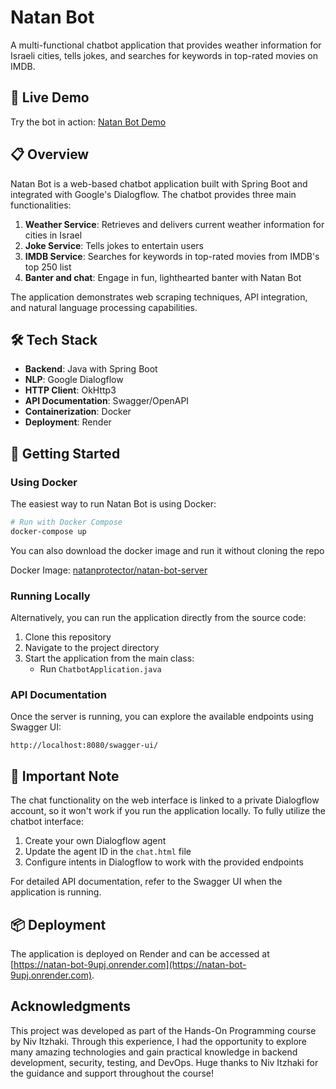 # Natan Bot

A multi-functional chatbot application that provides weather information for Israeli cities, tells jokes, and searches for keywords in top-rated movies on IMDB.

## 🤖 Live Demo

Try the bot in action: [Natan Bot Demo](https://natan-bot-9upj.onrender.com)

## 📋 Overview

Natan Bot is a web-based chatbot application built with Spring Boot and integrated with Google's Dialogflow. The chatbot provides three main functionalities:

1. **Weather Service**: Retrieves and delivers current weather information for cities in Israel
2. **Joke Service**: Tells jokes to entertain users
3. **IMDB Service**: Searches for keywords in top-rated movies from IMDB's top 250 list
4. **Banter and chat**: Engage in fun, lighthearted banter with Natan Bot

The application demonstrates web scraping techniques, API integration, and natural language processing capabilities.

## 🛠️ Tech Stack

- **Backend**: Java with Spring Boot
- **NLP**: Google Dialogflow
- **HTTP Client**: OkHttp3
- **API Documentation**: Swagger/OpenAPI
- **Containerization**: Docker
- **Deployment**: Render

## 🚀 Getting Started

### Using Docker

The easiest way to run Natan Bot is using Docker:

```bash
# Run with Docker Compose
docker-compose up
```

You can also download the docker image and run it without cloning the repo

Docker Image: [natanprotector/natan-bot-server](https://hub.docker.com/r/natanprotector/natan-bot-server)

### Running Locally

Alternatively, you can run the application directly from the source code:

1. Clone this repository
2. Navigate to the project directory
3. Start the application from the main class:
    - Run `ChatbotApplication.java`

### API Documentation

Once the server is running, you can explore the available endpoints using Swagger UI:

```
http://localhost:8080/swagger-ui/
```

## 📝 Important Note

The chat functionality on the web interface is linked to a private Dialogflow account, so it won't work if you run the application locally. To fully utilize the chatbot interface:

1. Create your own Dialogflow agent
2. Update the agent ID in the `chat.html` file
3. Configure intents in Dialogflow to work with the provided endpoints

For detailed API documentation, refer to the Swagger UI when the application is running.

## 📦 Deployment

The application is deployed on Render and can be accessed at [https://natan-bot-9upj.onrender.com](https://natan-bot-9upj.onrender.com).

## **Acknowledgments**

This project was developed as part of the Hands-On Programming course by Niv Itzhaki.
Through this experience, I had the opportunity to explore many amazing technologies and gain practical knowledge in backend development, security, testing, and DevOps.
Huge thanks to Niv Itzhaki for the guidance and support throughout the course!